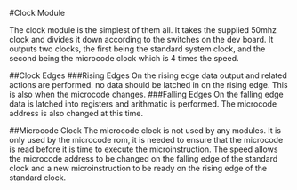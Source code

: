#Clock Module

The clock module is the simplest of them all. It takes the supplied 50mhz clock and divides it down according to the switches on the dev board. It outputs two clocks, the first being the standard system clock, and the second being the microcode clock which is 4 times the speed.


##Clock Edges
###Rising Edges
On the rising edge data output and related actions are performed. no data should be latched in on the rising edge. This is also when the microcode changes.
###Falling Edges
On the falling edge data is latched into registers and arithmatic is performed. The microcode address is also changed at this time.


##Microcode Clock
The microcode clock is not used by any modules. It is only used by the microcode rom, it is needed to ensure that the microcode is read before it is time to execute the microinstruction. The speed allows the microcode address to be changed on the falling edge of the standard clock and a new microinstruction to be ready on the rising edge of the standard clock.